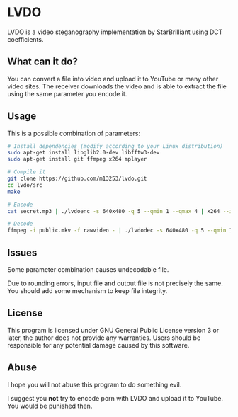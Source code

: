 LVDO
========

LVDO is a video steganography implementation by StarBrilliant using DCT
coefficients.


What can it do?
---------------

You can convert a file into video and upload it to YouTube or many other video
sites. The receiver downloads the video and is able to extract the file using
the same parameter you encode it.


Usage
-----

This is a possible combination of parameters:

```bash
# Install dependencies (modify according to your Linux distribution)
sudo apt-get install libglib2.0-dev libfftw3-dev
sudo apt-get install git ffmpeg x264 mplayer

# Compile it
git clone https://github.com/m13253/lvdo.git
cd lvdo/src
make

# Encode
cat secret.mp3 | ./lvdoenc -s 640x480 -q 5 --qmin 1 --qmax 4 | x264 --input-res 640x480 --fps 1 --profile high --level 5.1 --tune stillimage --crf 22 --colormatrix bt709 --me dia --merange 0 -o public.mkv

# Decode
ffmpeg -i public.mkv -f rawvideo - | ./lvdodec -s 640x480 -q 5 --qmin 1 --qmax 4 | mplayer -
```


Issues
------

Some parameter combination causes undecodable file.

Due to rounding errors, input file and output file is not precisely the same.
You should add some mechanism to keep file integrity.


License
-------

This program is licensed under GNU General Public License version 3 or later,
the author does not provide any warranties. Users should be responsible for any
potential damage caused by this software.


Abuse
-----

I hope you will not abuse this program to do something evil.

I suggest you **not** try to encode porn with LVDO and upload it to YouTube.
You would be punished then.

